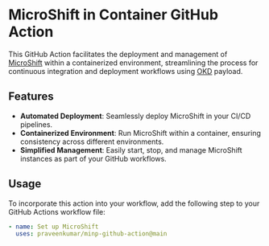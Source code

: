 # MicroShift in Container GitHub Action

This GitHub Action facilitates the deployment and management of [MicroShift](https://github.com/openshift/microshift) 
within a containerized environment, streamlining the process for continuous integration and deployment workflows using
[OKD](https://okd.io/) payload.


## Features

- **Automated Deployment**: Seamlessly deploy MicroShift in your CI/CD pipelines.
- **Containerized Environment**: Run MicroShift within a container, ensuring consistency across different environments.
- **Simplified Management**: Easily start, stop, and manage MicroShift instances as part of your GitHub workflows.

## Usage

To incorporate this action into your workflow, add the following step to your GitHub Actions workflow file:

```yaml
- name: Set up MicroShift
  uses: praveenkumar/minp-github-action@main
```


